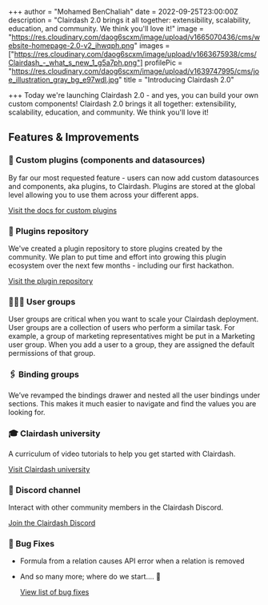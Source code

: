 +++
author = "Mohamed BenChaliah"
date = 2022-09-25T23:00:00Z
description = "Clairdash 2.0 brings it all together: extensibility, scalability, education, and community. We think you'll love it!"
image = "https://res.cloudinary.com/daog6scxm/image/upload/v1665070436/cms/website-homepage-2.0-v2_ihwqph.png"
images = ["https://res.cloudinary.com/daog6scxm/image/upload/v1663675938/cms/Clairdash_-_what_s_new_1_g5a7ph.png"]
profilePic = "https://res.cloudinary.com/daog6scxm/image/upload/v1639747995/cms/joe_illustration_gray_bg_e97wdl.jpg"
title = "Introducing Clairdash 2.0"

+++
Today we're launching Clairdash 2.0 - and yes, you can build your own custom components! Clairdash 2.0 brings it all together: extensibility, scalability, education, and community. We think you'll love it!

## Features & Improvements

### 🎨 Custom plugins (components and datasources)

By far our most requested feature - users can now add custom datasources and components, aka plugins, to Clairdash. Plugins are stored at the global level allowing you to use them across your different apps.

[Visit the docs for custom plugins](https://docs.clairdash.com/docs/custom-plugin)

### 🔌 Plugins repository

We've created a plugin repository to store plugins created by the community. We plan to put time and effort into growing this plugin ecosystem over the next few months - including our first hackathon.

[Visit the plugin repository](https://github.com/Clairdash/plugins)

### 🧑‍🤝‍🧑 User groups

User groups are critical when you want to scale your Clairdash deployment. User groups are a collection of users who perform a similar task. For example, a group of marketing representatives might be put in a Marketing user group. When you add a user to a group, they are assigned the default permissions of that group.

### 🖇️ Binding groups

We’ve revamped the bindings drawer and nested all the user bindings under sections. This makes it much easier to navigate and find the values you are looking for.

### 🎓 Clairdash university

A curriculum of video tutorials to help you get started with Clairdash.

[Visit Clairdash university](https://vimeo.com/showcase/clairdash-university)

### 👾 Discord channel

Interact with other community members in the Clairdash Discord.

[Join the Clairdash Discord](https://discord.com/invite/ZepTmGbtfF)

### 🐞 Bug Fixes

* Formula from a relation causes API error when a relation is removed
* And so many more; where do we start.... 🙈

  [View list of bug fixes](https://github.com/Clairdash/clairdash/discussions/categories/announcements)